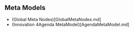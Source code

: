 ## Meta Models

* (Global Meta Nodes)[GlobalMetaNodes.md]
* (Innovation 4Agenda MetaModel)[AgendaMetaModel.md]
